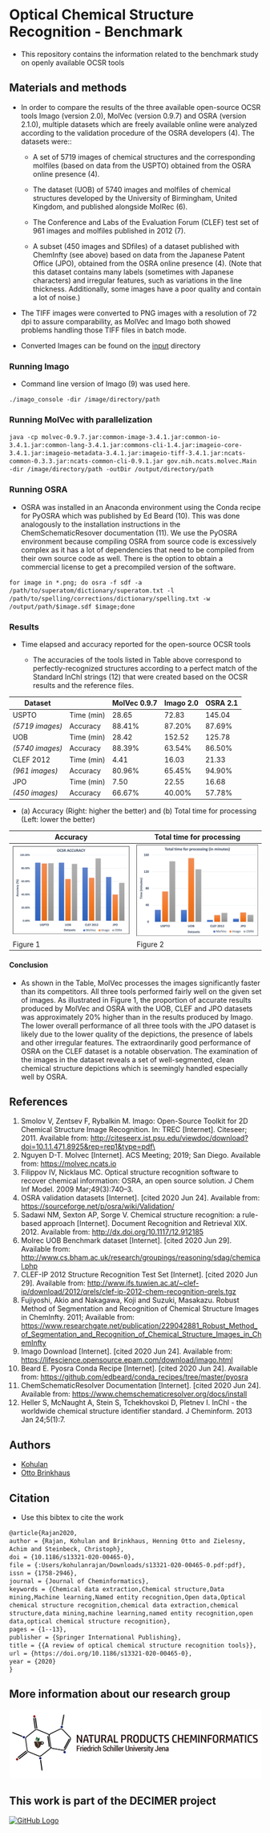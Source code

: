 # Optical Chemical Structure Recognition - Benchmark

- This repository contains the information related to the benchmark study on openly available OCSR tools

## Materials and methods

- In order to compare the results of the three available open-source OCSR tools Imago (version 2.0), MolVec (version 0.9.7) and OSRA (version 2.1.0), multiple datasets which are freely available online were analyzed according to the validation procedure of the OSRA developers (4). The datasets were::

  - A set of 5719 images of chemical structures and the corresponding molfiles (based on data from the USPTO) obtained from the OSRA online presence (4). 

  - The dataset (UOB) of 5740 images and molfiles of chemical structures developed by the University of Birmingham, United Kingdom, and published alongside MolRec  (6). 

  - The Conference and Labs of the Evaluation Forum (CLEF) test set of 961 images and molfiles published in 2012 (7).

  - A subset (450 images and SDfiles) of a dataset published with ChemInfty (see above) based on data from the Japanese Patent Office (JPO), obtained from the OSRA online presence (4). (Note that this dataset contains many labels (sometimes with Japanese characters) and irregular features, such as variations in the line thickness. Additionally, some images have a poor quality and contain a lot of noise.) 

- The TIFF images were converted to PNG images with a resolution of 72 dpi to assure comparability, as MolVec and Imago both showed problems handling those TIFF files in batch mode.

- Converted Images can be found on the [input](https://github.com/Kohulan/OCSR_Review/tree/master/assets/images) directory

### Running Imago
- Command line version of Imago (9) was used here.
```
./imago_console -dir /image/directory/path
```

### Running MolVec with parallelization
```
java -cp molvec-0.9.7.jar:common-image-3.4.1.jar:common-io-3.4.1.jar:common-lang-3.4.1.jar:commons-cli-1.4.jar:imageio-core-3.4.1.jar:imageio-metadata-3.4.1.jar:imageio-tiff-3.4.1.jar:ncats-common-0.3.3.jar:ncats-common-cli-0.9.1.jar gov.nih.ncats.molvec.Main -dir /image/directory/path -outDir /output/directory/path
```

### Running OSRA

- OSRA was installed in an Anaconda environment using the Conda recipe for PyOSRA which was published by Ed Beard (10). This was done analogously to the installation instructions in the ChemSchematicResover documentation (11). We use the PyOSRA environment because compiling OSRA from source code is excessively complex as it has a lot of dependencies that need to be compiled from their own source code as well. There is the option to obtain a commercial license to get a precompiled version of the software.

```
for image in *.png; do osra -f sdf -a /path/to/superatom/dictionary/superatom.txt -l /path/to/spelling/corrections/dictionary/spelling.txt -w /output/path/$image.sdf $image;done
```

### Results

- Time elapsed and accuracy reported for the open-source OCSR tools
 
  - The accuracies of the tools listed in Table above correspond to perfectly-recognized structures according to a perfect match of the Standard InChI strings (12) that were created based on the OCSR results and the reference files.

Dataset | | MolVec 0.9.7 | Imago 2.0 | OSRA 2.1
--- | --- | --- | --- | ---
USPTO | Time (min) | 28.65 | 72.83 | 145.04
*(5719 images)* | Accuracy | 88.41% | 87.20% | 87.69%
 UOB | Time (min) | 28.42 | 152.52 | 125.78
 *(5740 images)* | Accuracy | 88.39% | 63.54% | 86.50%
CLEF 2012 | Time (min) | 4.41 | 16.03 | 21.33
*(961 images)* | Accuracy | 80.96% | 65.45% | 94.90%
JPO | Time (min) | 7.50 | 22.55 | 16.68
*(450 images)* | Accuracy | 66.67% | 40.00% | 57.78%

- (a) Accuracy (Right: higher the better) and (b) Total time for processing (Left: lower the better)

Accuracy | Total time for processing
--- | ---
![GitHub Logo](https://github.com/Kohulan/OCSR_Review/blob/master/assets/OCSR_1.png?raw=true) | ![GitHub Logo](https://github.com/Kohulan/OCSR_Review/blob/master/assets/OCSR_2.png?raw=true)
Figure 1 | Figure 2

#### Conclusion

- As shown in the Table, MolVec processes the images significantly faster than its competitors. All three tools performed fairly well on the given set of images. As illustrated in Figure 1, the proportion of accurate results produced by MolVec and OSRA with the UOB, CLEF and JPO datasets was approximately 20% higher than in the results produced by Imago. The lower overall performance of all three tools with the JPO dataset is likely due to the lower quality of the depictions, the presence of labels and other irregular features. The extraordinarily good performance of OSRA on the CLEF dataset is a notable observation. The examination of the images in the dataset reveals a set of well-segmented, clean chemical structure depictions which is seemingly handled especially well by OSRA.

## References
1.	Smolov V, Zentsev F, Rybalkin M. Imago: Open-Source Toolkit for 2D Chemical Structure Image Recognition. In: TREC [Internet]. Citeseer; 2011. Available from: http://citeseerx.ist.psu.edu/viewdoc/download?doi=10.1.1.471.8925&rep=rep1&type=pdf\
2.	Nguyen D-T. Molvec [Internet]. ACS Meeting; 2019; San Diego. Available from: https://molvec.ncats.io
3.	Filippov IV, Nicklaus MC. Optical structure recognition software to recover chemical information: OSRA, an open source solution. J Chem Inf Model. 2009 Mar;49(3):740–3.
4.	OSRA validation datasets [Internet]. [cited 2020 Jun 24]. Available from: https://sourceforge.net/p/osra/wiki/Validation/
5.  Sadawi NM, Sexton AP, Sorge V. Chemical structure recognition: a rule-based approach [Internet]. Document Recognition and Retrieval XIX. 2012. Available from: http://dx.doi.org/10.1117/12.912185
6.	Molrec UOB Benchmark dataset [Internet]. [cited 2020 Jun 29]. Available from: http://www.cs.bham.ac.uk/research/groupings/reasoning/sdag/chemical.php
7.	CLEF-IP 2012 Structure Recognition Test Set [Internet]. [cited 2020 Jun 29]. Available from: http://www.ifs.tuwien.ac.at/~clef-ip/download/2012/qrels/clef-ip-2012-chem-recognition-qrels.tgz
8.  Fujiyoshi, Akio and Nakagawa, Koji and Suzuki, Masakazu. Robust Method of Segmentation and Recognition of Chemical Structure Images in ChemInfty. 2011; Available from: https://www.researchgate.net/publication/229042881_Robust_Method_of_Segmentation_and_Recognition_of_Chemical_Structure_Images_in_ChemInfty
9.	Imago Download [Internet]. [cited 2020 Jun 24]. Available from: https://lifescience.opensource.epam.com/download/imago.html
10.	Beard E. Pyosra Conda Recipe [Internet]. [cited 2020 Jun 24]. Available from: https://github.com/edbeard/conda_recipes/tree/master/pyosra
11.	ChemSchematicResolver Documentation [Internet]. [cited 2020 Jun 24]. Available from: https://www.chemschematicresolver.org/docs/install
12.	Heller S, McNaught A, Stein S, Tchekhovskoi D, Pletnev I. InChI - the worldwide chemical structure identifier standard. J Cheminform. 2013 Jan 24;5(1):7.

## Authors 
- [Kohulan](github.com/Kohulan)
- [Otto Brinkhaus](github.com/OBrink)

## Citation
- Use this bibtex to cite the work
```
@article{Rajan2020,
author = {Rajan, Kohulan and Brinkhaus, Henning Otto and Zielesny, Achim and Steinbeck, Christoph},
doi = {10.1186/s13321-020-00465-0},
file = {:Users/kohulanrajan/Downloads/s13321-020-00465-0.pdf:pdf},
issn = {1758-2946},
journal = {Journal of Cheminformatics},
keywords = {Chemical data extraction,Chemical structure,Data mining,Machine learning,Named entity recognition,Open data,Optical chemical structure recognition,chemical data extraction,chemical structure,data mining,machine learning,named entity recognition,open data,optical chemical structure recognition},
pages = {1--13},
publisher = {Springer International Publishing},
title = {{A review of optical chemical structure recognition tools}},
url = {https://doi.org/10.1186/s13321-020-00465-0},
year = {2020}
}
```

## More information about our research group
[![GitHub Logo](https://github.com/Kohulan/DECIMER-Image-to-SMILES/blob/master/assets/CheminfGit.png?raw=true)](https://cheminf.uni-jena.de)

## This work is part of the DECIMER project
[![GitHub Logo](https://github.com/Kohulan/DECIMER-Image-to-SMILES/raw/master/assets/DECIMER.gif)](https://kohulan.github.io/Decimer-Official-Site/)
